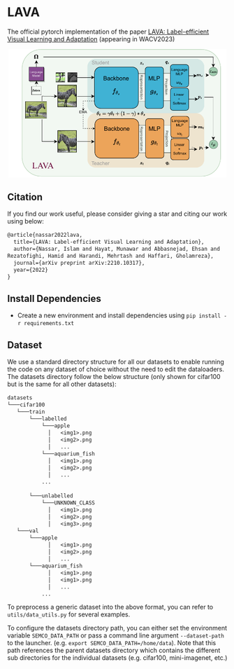 # LAVA
The official pytorch implementation of the paper [LAVA: Label-efficient Visual Learning and Adaptation](https://arxiv.org/abs/2210.10317) (appearing in WACV2023)

<p align="center">
  <img class="center" src="https://github.com/islam-nassar/lava/blob/main/LAVA_teaser.pdf" alt="SemCo Conceptual Diagram" width="500">
</p>

## Citation

If you find our work useful, please consider giving a star and citing our work using below:

```
@article{nassar2022lava,
  title={LAVA: Label-efficient Visual Learning and Adaptation},
  author={Nassar, Islam and Hayat, Munawar and Abbasnejad, Ehsan and Rezatofighi, Hamid and Harandi, Mehrtash and Haffari, Gholamreza},
  journal={arXiv preprint arXiv:2210.10317},
  year={2022}
}
```

## Install Dependencies

- Create a new environment and install dependencies using ```pip install -r requirements.txt``` 


## Dataset
We use a standard directory structure for all our datasets to enable running the code on any dataset of choice without the need to edit the dataloaders. The datasets directory follow the below structure (only shown for cifar100 but is the same for all other datasets):
```
datasets
└───cifar100
   └───train
       └───labelled
           └───apple
             │   <img1>.png
             │   <img2>.png
             │   ...
           └───aquarium_fish
             │   <img1>.png
             │   <img2>.png
             │   ...
           ...
           
       └───unlabelled
           └───UNKNOWN_CLASS
             │   <img1>.png
             │   <img2>.png
             │   <img3>.png
   └───val
       └───apple
             │   <img1>.png
             │   <img2>.png
             │   ...
       └───aquarium_fish
             │   <img1>.png
             │   <img1>.png
             │   ...
           ...
```

To preprocess a generic dataset into the above format, you can refer to `utils/data_utils.py` for several examples.

To configure the datasets directory path, you can either set the environment variable `SEMCO_DATA_PATH` or pass a command line argument `--dataset-path` to the launcher. (e.g. `export SEMCO_DATA_PATH=/home/data`). Note that this path references the parent datasets directory which contains the different sub directories for the individual datasets (e.g. cifar100, mini-imagenet, etc.)
